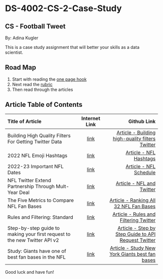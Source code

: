 # DS-4002-CS-2-Case-Study 
## CS - Football Tweet

By: Adina Kugler

This is a case study assignment that will better your skills as a data scientist.

## Road Map
1. Start with reading the [one page hook](https://github.com/adinakug/DS-4002-CS-2-Case-Study/blob/19b4f0bb15fd382e2517fe21cb1f03259276a46c/One-page%20hook.pdf)
2. Next read the [rubric](https://github.com/adinakug/DS-4002-CS-2-Case-Study/blob/b6f1f7f731e18b58dfb9f0d2b222c36d1e03c360/Rubric.pdf)
3. Then read through the articles

## Article Table of Contents
| Title of Article | Internet Link | Github Link |
| :--------------- |:-------------:| -----------:|
| Building High Quality Filters For Getting Twitter Data| [link](https://developer.twitter.com/en/docs/tutorials/building-high-quality-filters) | [Article - Building high-quality filters Twitter](https://github.com/adinakug/DS-4002-CS-2-Case-Study/blob/70f40e17fc5173b91e4ecfae61b14c435e6805d7/Article%20-%20Building%20high-quality%20filters%20Twitter.pdf) |
| 2022 NFL Emoji Hashtags | [link](https://nflpickspro.com/news/2022-nfl-team-hashtags-for-twitter/) | [Article - NFL Hashtags](https://github.com/adinakug/DS-4002-CS-2-Case-Study/blob/f1e189144d1f0c8f058cce1ba2d4ef56a27bb2aa/Article%20-%20NFL%20Hashtags.pdf) |
| 2022-23 Important NFL Dates | [link](https://operations.nfl.com/gameday/nfl-schedule/2022-23-important-nfl-dates) | [Article - NFL Schedule](https://github.com/adinakug/DS-4002-CS-2-Case-Study/blob/e12fa73c9d2726234ff4017d4af82a5e08d0eb91/Article%20-%20NFL%20Schedule.pdf)|
| NFL Twitter Extend Partnership Through Mult-Year Deal | [link](https://www.nfl.com/news/nfl-twitter-extend-partnership-through-multi-year-deal) | [Article - NFL and Twitter](https://github.com/adinakug/DS-4002-CS-2-Case-Study/blob/f4bd6f80d0fbc4733f67d5f66fc4b78f4f439ce4/Article%20-%20NFL%20and%20Twitter.pdf) |
| The Five Metrics to Compare NFL Fan Bases | [link](https://www.samford.edu/sports-analytics/fans/2022/Die-Hard-or-Fair-Weather-Fans-Ranking-All-32-NFL-Fan-Bases) | [Article - Ranking All 32 NFL Fan Bases](https://github.com/adinakug/DS-4002-CS-2-Case-Study/blob/f785080f25c0762683a9f3016c9c8bb7f2f52e6b/Article%20-%20Ranking%20All%2032%20NFL%20Fan%20Bases.pdf) |
| Rules and Filtering: Standard | [link](https://developer.twitter.com/en/docs/twitter-api/v1/rules-and-filtering/build-standard-queries) | [Article - Rules and Filtering Twitter](https://github.com/adinakug/DS-4002-CS-2-Case-Study/blob/f785080f25c0762683a9f3016c9c8bb7f2f52e6b/Article%20-%20Rules%20and%20Filtering%20Twitter.pdf) |
| Step-by-step guide to making your first request to the new Twitter API v2 | [link](https://developer.twitter.com/en/docs/tutorials/step-by-step-guide-to-making-your-first-request-to-the-twitter-api-v2) | [Article - Step by Step Guide to API Request Twitter](https://github.com/adinakug/DS-4002-CS-2-Case-Study/blob/f785080f25c0762683a9f3016c9c8bb7f2f52e6b/Article%20-%20Step%20by%20Step%20Guide%20to%20API%20Request%20Twitter.pdf) |
| Study: Giants have one of best fan bases in the NFL | [link](https://giantswire.usatoday.com/2019/06/25/study-new-york-giants-have-one-of-best-fan-bases-nfl) | [Article - Study New York Giants best fan bases](https://github.com/adinakug/DS-4002-CS-2-Case-Study/blob/f785080f25c0762683a9f3016c9c8bb7f2f52e6b/Article%20-%20Study%20New%20York%20Giants%20best%20fan%20bases.pdf) |

Good luck and have fun!
